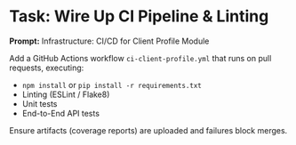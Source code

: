 # Task: Wire Up CI Pipeline & Linting

**Prompt:**
Infrastructure: CI/CD for Client Profile Module

Add a GitHub Actions workflow `ci-client-profile.yml` that runs on pull requests, executing:
- `npm install` or `pip install -r requirements.txt`
- Linting (ESLint / Flake8)
- Unit tests
- End-to-End API tests

Ensure artifacts (coverage reports) are uploaded and failures block merges.